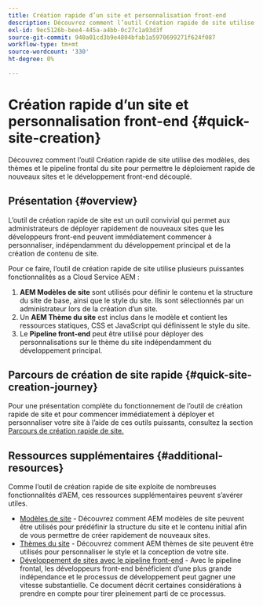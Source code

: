 ```yaml
---
title: Création rapide d’un site et personnalisation front-end
description: Découvrez comment l’outil Création rapide de site utilise des modèles, des thèmes et le pipeline frontal du site pour permettre le déploiement rapide de nouveaux sites et le développement front-end découplé.
exl-id: 9ec5126b-bee4-445a-a4bb-0c27c1a93d3f
source-git-commit: 940a01cd3b9e4804bfab1a5970699271f624f087
workflow-type: tm+mt
source-wordcount: '330'
ht-degree: 0%

---
```


# Création rapide d’un site et personnalisation front-end {#quick-site-creation}

Découvrez comment l’outil Création rapide de site utilise des modèles, des thèmes et le pipeline frontal du site pour permettre le déploiement rapide de nouveaux sites et le développement front-end découplé.

## Présentation {#overview}

L’outil de création rapide de site est un outil convivial qui permet aux administrateurs de déployer rapidement de nouveaux sites que les développeurs front-end peuvent immédiatement commencer à personnaliser, indépendamment du développement principal et de la création de contenu de site.

Pour ce faire, l’outil de création rapide de site utilise plusieurs puissantes fonctionnalités as a Cloud Service AEM :

1. **AEM Modèles de site** sont utilisés pour définir le contenu et la structure du site de base, ainsi que le style du site. Ils sont sélectionnés par un administrateur lors de la création d’un site.
1. Un **AEM Thème du site** est inclus dans le modèle et contient les ressources statiques, CSS et JavaScript qui définissent le style du site.
1. Le **Pipeline front-end** peut être utilisé pour déployer des personnalisations sur le thème du site indépendamment du développement principal.

## Parcours de création de site rapide {#quick-site-creation-journey}

Pour une présentation complète du fonctionnement de l’outil de création rapide de site et pour commencer immédiatement à déployer et personnaliser votre site à l’aide de ces outils puissants, consultez la section [Parcours de création rapide de site.](/help/journey-sites/quick-site/overview.md)

## Ressources supplémentaires {#additional-resources}

Comme l’outil de création rapide de site exploite de nombreuses fonctionnalités d’AEM, ces ressources supplémentaires peuvent s’avérer utiles.

* [Modèles de site](/help/sites-cloud/administering/site-creation/site-templates.md) - Découvrez comment AEM modèles de site peuvent être utilisés pour prédéfinir la structure du site et le contenu initial afin de vous permettre de créer rapidement de nouveaux sites.
* [Thèmes du site](/help/sites-cloud/administering/site-creation/site-themes.md) - Découvrez comment AEM thèmes de site peuvent être utilisés pour personnaliser le style et la conception de votre site.
* [Développement de sites avec le pipeline front-end](/help/implementing/developing/introduction/developing-with-front-end-pipelines.md) - Avec le pipeline frontal, les développeurs front-end bénéficient d’une plus grande indépendance et le processus de développement peut gagner une vitesse substantielle. Ce document décrit certaines considérations à prendre en compte pour tirer pleinement parti de ce processus.
